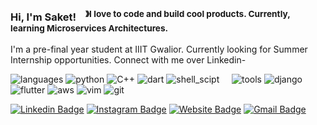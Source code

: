 ### Hi, I'm Saket! &nbsp;&nbsp;<sup> &#12299;I love to code and build cool products. Currently, learning Microservices Architectures.</sup>
<!-- You can create your own header images using Canva, it has a lot of templates. If you do, use the following link https://www.canva.com/join/celeriac-tread-jellyfish -->
I'm a pre-final year student at IIIT Gwalior. Currently looking for Summer Internship opportunities. Connect with me over Linkedin-

![languages](https://img.shields.io/static/v1?label=&message=languages:&color=555&style=flat-square)
![python](https://img.shields.io/static/v1?logo=python&label=&message=python&color=111&logoColor=AAA&style=flat-square&link=)
![C++](https://img.shields.io/badge/-c++-black?logo=c%2B%2B&style=social&label=&message=c++&color=111&logoColor=AAA&style=flat-square)
![dart](https://img.shields.io/static/v1?logo=dart&label=&message=dart&color=111&logoColor=AAA&style=flat-square)
![shell_scipt](https://img.shields.io/badge/shell_script%20-%23121011.svg?&style=for-the-badge&logo=gnu-bash&logoColor=AAA&style=flat-square)
&nbsp;&nbsp;&nbsp;
![tools](https://img.shields.io/static/v1?label=&message=tools/frameworks:&color=555&style=flat-square)
![django](https://img.shields.io/static/v1?logo=django&label=&message=django&color=111&logoColor=AAA&style=flat-square)
![flutter](https://img.shields.io/static/v1?logo=flutter&label=&message=flutter&color=111&logoColor=AAA&style=flat-square)
![aws](https://img.shields.io/static/v1?logo=aws&label=&message=aws&color=111&logoColor=AAA&style=flat-square)
![vim](https://img.shields.io/static/v1?logo=vim&label=&message=vim&color=111&logoColor=AAA&style=flat-square)
![git](https://img.shields.io/static/v1?logo=git&label=&message=git&color=111&logoColor=AAA&style=flat-square)
&nbsp;&nbsp;&nbsp;
<!--
![worksat](https://img.shields.io/static/v1?label=&message=@:&color=555&style=flat-square)
![adobe](https://img.shields.io/static/v1?logo=adobe&label=&message=adobe&color=111&logoColor=FF0000&style=flat-square)
-->
[![Linkedin Badge](https://img.shields.io/badge/-saket13-blue?style=flat-square&logo=Linkedin&logoColor=white&link=https://www.linkedin.com/in/saket13/)](https://www.linkedin.com/in/saket13/)
[![Instagram Badge](https://img.shields.io/badge/-saket_saumya-e4405f?style=flat-square&logo=Instagram&logoColor=white&link=https://www.instagram.com/saket_saumya/)](https://www.instagram.com/saket_saumya/)
[![Website Badge](https://img.shields.io/badge/-saketsaumya.info-e34f26?style=flat-square&logo=HTML5&logoColor=white&link=https://saketsaumya.info/)](https://saketsaumya.info/)
[![Gmail Badge](https://img.shields.io/badge/-mail@saket.iiit@gmail.com-d14836?style=flat-square&logo=Gmail&logoColor=white&link=mailto:mail@saket.iiit@gmail.com)](mailto:mail@saket.iiit@gmail.com)
<!--
## ⚡ Domains:
- Web Development
- App Development (Flutter)
-->

